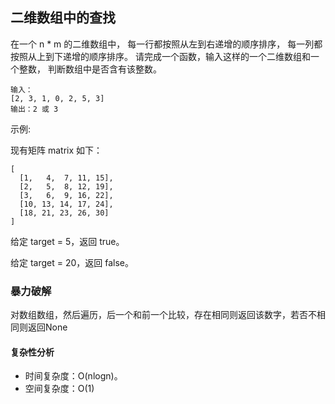 ## 二维数组中的查找

在一个 n * m 的二维数组中，
每一行都按照从左到右递增的顺序排序，
每一列都按照从上到下递增的顺序排序。
请完成一个函数，输入这样的一个二维数组和一个整数，
判断数组中是否含有该整数。

```
输入：
[2, 3, 1, 0, 2, 5, 3]
输出：2 或 3 
```

示例:

现有矩阵 matrix 如下：
```
[
  [1,   4,  7, 11, 15],
  [2,   5,  8, 12, 19],
  [3,   6,  9, 16, 22],
  [10, 13, 14, 17, 24],
  [18, 21, 23, 26, 30]
]
```
给定 target = 5，返回 true。

给定 target = 20，返回 false。



### 暴力破解
对数组数组，然后遍历，后一个和前一个比较，存在相同则返回该数字，若否不相同则返回None


#### 复杂性分析

- 时间复杂度：O(nlogn)。
- 空间复杂度：O(1)
